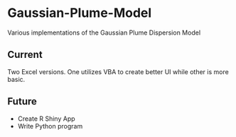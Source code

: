 # Gaussian-Plume-Model
Various implementations of the Gaussian Plume Dispersion Model
## Current
Two Excel versions. One utilizes VBA to create better UI while other is more basic. 

## Future
- Create R Shiny App
- Write Python program
